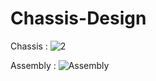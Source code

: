# Chassis-Design

Chassis :
![2](https://user-images.githubusercontent.com/66547099/161317171-67d48e02-7d18-4e81-866f-7703e2ffb150.png)

Assembly :
![Assembly](https://user-images.githubusercontent.com/66547099/161316800-ac7a3307-6caf-4994-ae14-b8ab752a89c3.png)
